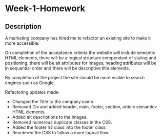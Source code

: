 # Week-1-Homework

## Description

A marketing company has hired me to refactor an existing site to make it more accessible. 

On completion of the acceptance criteria the website will include semantic HTML elements, there will be a logical structure independant of styling and positioning, there will be alt attributes for images, heading attributes will be in sequential order and there will be descriptive title elements. 

By completion of the project the site should be more visible to search engines such as Google. 

Refactoring updates made:
- Changed the Title to the company name.
- Removed Div and added header, main, footer, section, article semanticv HTML elements.
- Added alt descriptions to the images. 
- Removed numerous duplicate classes in the CSS.
- Added the footer h2 class into the footer class.
- Reordered the CSS to follow a more logical flow. 
